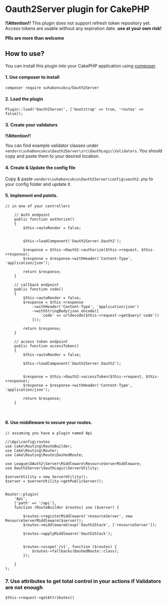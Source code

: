 # Oauth2Server plugin for CakePHP

**!!Attention!!**
This plugin does not support refresh token repository yet. Access tokens are usable without any
expiration date. **use at your own risk!**

**PRs are more than welcome**

## How to use?

You can install this plugin into your CakePHP application using [composer](http://getcomposer.org).

#### 1. Use composer to install 

```
composer require suhaboncukcu/Oauth2Server
```

#### 2. Load the plugin

```
Plugin::load('Oauth2Server', ['bootstrap' => true, 'routes' => false]);
```

#### 3. Create your validators

**!!Attention!!** 

You can find example validator classes under `vendors\suhaboncukcu\Oauth2Server\src\OauthLogic\Validators`. 
You should copy and paste them to your desired location.

#### 4. Create & Update the config file

Copy & paste `vendors\suhaboncukcu\Oauth2Server\config\oauth2.php` to your config folder and update it. 

#### 5. Implement end points. 

```
// in one of your controllers

    // Auth endpoint 
    public function authorize()
    {
        $this->autoRender = false;


        $this->loadComponent('Oauth2Server.Oauth2');

        $response = $this->Oauth2->authorize($this->request, $this->response);
        $response = $response->withHeader('Content-Type', 'application/json');

        return $response;
    }
    
    // callback endpoint
    public function code()
    {
        $this->autoRender = false;
        $response = $this->response
            ->withHeader('Content-Type', 'application/json')
            ->withStringBody(json_encode([
                'code' => urldecode($this->request->getQuery('code'))
            ]));

        return $response;
    }
    
    // access token endpoint
    public function accessToken()
    {
        $this->autoRender = false;

        $this->loadComponent('Oauth2Server.Oauth2');


        $response = $this->Oauth2->accessToken($this->request, $this->response);
        $response = $response->withHeader('Content-Type', 'application/json');

        return $response;
    }
    
    
``` 

#### 6. Use middleware to secure your routes. 

```
// assuming you have a plugin named Api 

//\Api\config\routes
use Cake\Routing\RouteBuilder;
use Cake\Routing\Router;
use Cake\Routing\Route\DashedRoute;

use League\OAuth2\Server\Middleware\ResourceServerMiddleware;
use Oauth2Server\OauthLogic\ServerUtility;

$serverUtility = new ServerUtility();
$server = $serverUtility->getPublicServer();


Router::plugin(
    'Api',
    ['path' => '/api'],
    function (RouteBuilder $routes) use ($server) {

        $routes->registerMiddleware('resourceServer', new ResourceServerMiddleware($server));
        $routes->middlewareGroup('Oauth2Stack', ['resourceServer']);

        $routes->applyMiddleware('Oauth2Stack');


        $routes->scope('/v1', function ($routes) {
            $routes->fallbacks(DashedRoute::class);
        });

    }
);

```

### 7. Use attributes to get total control in your actions if Validators are not enough
`$this->request->getAttributes()`





